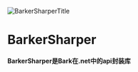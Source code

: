 ![BarkerSharperTitle](https://github.com/user-attachments/assets/d0531c58-3e76-4799-a337-35d5befa5308)
# BarkerSharper
#### BarkerSharper是Bark在.net中的api封装库
